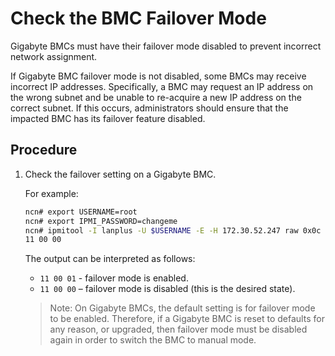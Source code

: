 # Check the BMC Failover Mode

Gigabyte BMCs must have their failover mode disabled to prevent incorrect network assignment.

If Gigabyte BMC failover mode is not disabled, some BMCs may receive incorrect IP addresses. Specifically, a BMC may request an IP address on the wrong subnet and be unable to re-acquire a new IP address on the correct subnet. If this occurs, administrators should ensure that the impacted BMC has its failover feature disabled.

## Procedure

1.  Check the failover setting on a Gigabyte BMC.

    For example:

    ```bash
    ncn# export USERNAME=root
    ncn# export IPMI_PASSWORD=changeme
    ncn# ipmitool -I lanplus -U $USERNAME -E -H 172.30.52.247 raw 0x0c 0x02 0x01 210 0 0
    11 00 00
    ```

    The output can be interpreted as follows:

    - `11 00 01` - failover mode is enabled.
    - `11 00 00` – failover mode is disabled \(this is the desired state\).

    > Note: On Gigabyte BMCs, the default setting is for failover mode to be enabled. Therefore, if a Gigabyte BMC is reset to defaults for any reason, or upgraded, then failover mode must be disabled again in order to switch the BMC to manual mode.
